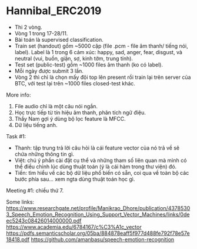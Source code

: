 # Hannibal_ERC2019

- Thi 2 vòng.
- Vòng 1 trong 17-28/11.
- Bài toán là supervised classification.
- Train set (handout) gồm ~5000 cặp (file .pcm - file âm thanh/ tiếng nói, label). Label là 1 trong 6 cảm xúc: happy, sad, anger, fear, disgust, và neutral (vui, buồn, giận, sợ, kinh tởm, trung tính).
- Test set (public-test) gồm ~1000 files âm thanh (ko có label).
- Mỗi ngày được submit 3 lần.
- Vòng 2 thì chỉ là chọn mấy đội top lên present rồi train lại trên server của BTC, với test lại trên ~1000 files closed-test khác. 

More info:
1. File audio chỉ là một câu nói ngắn.
2. Học trực tiếp từ tín hiệu âm thanh, phân tích ngữ điệu.
3. Thầy Nam gợi ý dùng bộ lọc feature là MFCC.
4. Dữ liệu tiếng anh.

Task #1:
- Thanh: tập trung trả lời câu hỏi là cái feature vector của nó trả về sẽ chứa những thông tin gì.
- Việt: chú ý phần cài đặt cụ thể và những tham số liên quan mà mình có thể điều chỉnh lúc dùng thuật toán (ý là cái hàm trong thư viện) đó.
- Tiến: tìm hiểu về các bộ dữ liệu phổ biến có sẵn, coi qua về toàn bộ các bước phía sau... xem ngta dùng thuật toán học gì.

Meeting #1: chiều thứ 7.

Some links:
https://www.researchgate.net/profile/Manikrao_Dhore/publication/43785303_Speech_Emotion_Recognition_Using_Support_Vector_Machines/links/0deec5243c08426014000000.pdf
https://www.academia.edu/6784167/c%C3%A1c_vector
https://pdfs.semanticscholar.org/05ba/884878eaff5f977d488fe792f78e57e18418.pdf
https://github.com/amanbasu/speech-emotion-recognition
